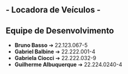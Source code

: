 ## - Locadora de Veículos - 
## Equipe de Desenvolvimento

- **Bruno Basso** ➔ 22.123.067-5
- **Gabriel Balbine** ➔ 22.222.001-4
- **Gabriela Ciocci** ➔ 22.222.032-9
- **Guilherme Albuquerque** ➔ 22.224.0240-4
